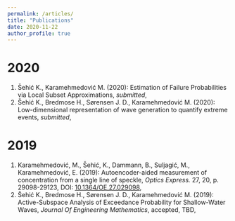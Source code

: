 ```yaml
---
permalink: /articles/
title: "Publications"
date: 2020-11-22
author_profile: true
---
```


# 2020

1. Šehić K., Karamehmedović M. (2020): Estimation of Failure Probabilities via Local Subset Approximations, *submitted*, [<i class="fas fa-file-pdf"></i>](https://arxiv.org/abs/2003.05994)
2. Šehić K., Bredmose H., Sørensen J. D., Karamehmedović M. (2020): Low-dimensional representation of wave generation to quantify extreme events, *submitted*, [<i class="fas fa-file-pdf"></i>](https://arxiv.org/pdf/2004.10861)

# 2019
1. Karamehmedović, M., Šehić, K., Dammann, B., Suljagić, M., Karamehmedović, E. (2019): Autoencoder-aided measurement of concentration from a single line of speckle, *Optics Express.* 27, 20, p. 29098-29123, DOI: [10.1364/OE.27.029098](https://doi.org/10.1364/oe.27.029098), [<i class="fas fa-file-pdf"></i>](https://www.osapublishing.org/oe/fulltext.cfm?uri=oe-27-20-29098&id=421705)
2. Šehić K., Bredmose H., Sørensen J. D., Karamehmedović M. (2019): Active-Subspace Analysis of Exceedance Probability for Shallow-Water Waves, *Journal Of Engineering Mathematics*, accepted, TBD, [<i class="fas fa-file-pdf"></i>](https://arxiv.org/abs/2001.03163)